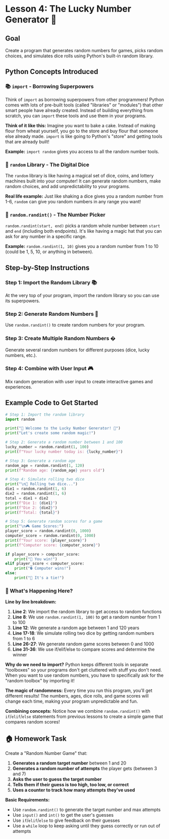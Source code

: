 # Lesson 4: The Lucky Number Generator 🎲

## Goal
Create a program that generates random numbers for games, picks random choices, and simulates dice rolls using Python's built-in random library.

## Python Concepts Introduced

### 📚 **`import`** - Borrowing Superpowers
Think of `import` as borrowing superpowers from other programmers! Python comes with lots of pre-built tools (called "libraries" or "modules") that other smart people have already created. Instead of building everything from scratch, you can `import` these tools and use them in your programs.

**Think of it like this:** Imagine you want to bake a cake. Instead of making flour from wheat yourself, you go to the store and buy flour that someone else already made. `import` is like going to Python's "store" and getting tools that are already built!

**Example:** `import random` gives you access to all the random number tools.

### 🎲 **`random` Library** - The Digital Dice
The `random` library is like having a magical set of dice, coins, and lottery machines built into your computer! It can generate random numbers, make random choices, and add unpredictability to your programs.

**Real life example:** Just like shaking a dice gives you a random number from 1-6, `random` can give you random numbers in any range you want!

### 🎯 **`random.randint()`** - The Number Picker
`random.randint(start, end)` picks a random whole number between `start` and `end` (including both endpoints). It's like having a magic hat that you can ask for any number in a specific range.

**Example:** `random.randint(1, 10)` gives you a random number from 1 to 10 (could be 1, 5, 10, or anything in between).

## Step-by-Step Instructions

### Step 1: Import the Random Library 📚
At the very top of your program, import the random library so you can use its superpowers.

### Step 2: Generate Random Numbers 🎲
Use `random.randint()` to create random numbers for your program.

### Step 3: Create Multiple Random Numbers �
Generate several random numbers for different purposes (dice, lucky numbers, etc.).

### Step 4: Combine with User Input 🎮
Mix random generation with user input to create interactive games and experiences.

## Example Code to Get Started

```python
# Step 1: Import the random library
import random

print("🎲 Welcome to the Lucky Number Generator! 🎲")
print("Let's create some random magic!")

# Step 2: Generate a random number between 1 and 100
lucky_number = random.randint(1, 100)
print(f"Your lucky number today is: {lucky_number}")

# Step 3: Generate a random age
random_age = random.randint(1, 120)
print(f"Random age: {random_age} years old")

# Step 4: Simulate rolling two dice
print("\n🎲 Rolling two dice...")
die1 = random.randint(1, 6)
die2 = random.randint(1, 6)
total = die1 + die2
print(f"Die 1: {die1}")
print(f"Die 2: {die2}")
print(f"Total: {total}")

# Step 5: Generate random scores for a game
print("\n🎮 Game Scores:")
player_score = random.randint(0, 1000)
computer_score = random.randint(0, 1000)
print(f"Your score: {player_score}")
print(f"Computer score: {computer_score}")

if player_score > computer_score:
    print("🎉 You win!")
elif player_score < computer_score:
    print("� Computer wins!")
else:
    print("🤝 It's a tie!")
```

### 🤔 What's Happening Here?

**Line by line breakdown:**

1. **Line 2**: We import the random library to get access to random functions
2. **Line 8**: We use `random.randint(1, 100)` to get a random number from 1 to 100
3. **Line 12**: We generate a random age between 1 and 120 years
4. **Line 17-18**: We simulate rolling two dice by getting random numbers from 1 to 6
5. **Line 26-27**: We generate random game scores between 0 and 1000
6. **Line 31-36**: We use if/elif/else to compare scores and determine the winner

**Why do we need to import?**
Python keeps different tools in separate "toolboxes" so your programs don't get cluttered with stuff you don't need. When you want to use random numbers, you have to specifically ask for the "random toolbox" by importing it!

**The magic of randomness:**
Every time you run this program, you'll get different results! The numbers, ages, dice rolls, and game scores will change each time, making your program unpredictable and fun.

**Combining concepts:**
Notice how we combine `random.randint()` with `if`/`elif`/`else` statements from previous lessons to create a simple game that compares random scores!

## 🏠 Homework Task

Create a "Random Number Game" that:

1. **Generates a random target number** between 1 and 20
2. **Generates a random number of attempts** the player gets (between 3 and 7)
3. **Asks the user to guess the target number**
4. **Tells them if their guess is too high, too low, or correct**
5. **Uses a counter to track how many attempts they've used**

**Basic Requirements:**
- Use `random.randint()` to generate the target number and max attempts
- Use `input()` and `int()` to get the user's guesses
- Use `if`/`elif`/`else` to give feedback on their guesses
- Use a `while` loop to keep asking until they guess correctly or run out of attempts
